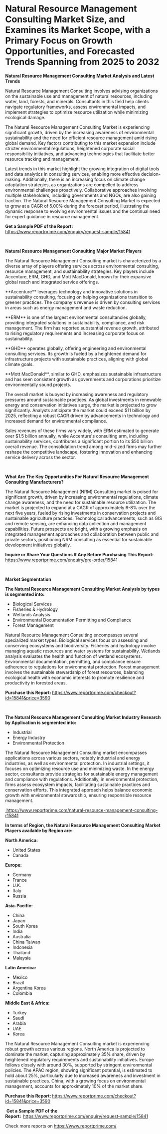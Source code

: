<p><h1>Natural Resource Management Consulting Market Size, and Examines its Market Scope, with a Primary Focus on Growth Opportunities, and Forecasted Trends Spanning from 2025 to 2032</h1></p><p><strong>Natural Resource Management Consulting Market Analysis and Latest Trends</strong></p>
<p><p>Natural Resource Management Consulting involves advising organizations on the sustainable use and management of natural resources, including water, land, forests, and minerals. Consultants in this field help clients navigate regulatory frameworks, assess environmental impacts, and implement strategies to optimize resource utilization while minimizing ecological damage.</p><p>The Natural Resource Management Consulting Market is experiencing significant growth, driven by the increasing awareness of environmental sustainability and the need for efficient resource management amid rising global demand. Key factors contributing to this market expansion include stricter environmental regulations, heightened corporate social responsibility initiatives, and advancing technologies that facilitate better resource tracking and management.</p><p>Latest trends in this market highlight the growing integration of digital tools and data analytics in consulting services, enabling more effective decision-making. Additionally, there is an increasing focus on climate change adaptation strategies, as organizations are compelled to address environmental challenges proactively. Collaborative approaches involving multiple stakeholders, including governments and NGOs, are also gaining traction. The Natural Resource Management Consulting Market is expected to grow at a CAGR of 5.00% during the forecast period, illustrating the dynamic response to evolving environmental issues and the continual need for expert guidance in resource management.</p></p>
<p><strong>Get a Sample PDF of the Report:&nbsp;</strong> <a href="https://www.reportprime.com/enquiry/request-sample/15841?utm_campaign=2524&utm_medium=2&utm_source=Github&utm_content=ia&utm_term=20032025&utm_id=natural-resource-management-consulting">https://www.reportprime.com/enquiry/request-sample/15841</a></p>
<p>&nbsp;</p>
<p><strong>Natural Resource Management Consulting Major Market Players</strong></p>
<p><p>The Natural Resource Management Consulting market is characterized by a diverse array of players offering services across environmental consulting, resource management, and sustainability strategies. Key players include Accenture, ERM, GHD, and Mott MacDonald, known for their expansive global reach and integrated service offerings.</p><p>**Accenture** leverages technology and innovative solutions in sustainability consulting, focusing on helping organizations transition to greener practices. The company's revenue is driven by consulting services in areas such as energy management and waste reduction.</p><p>**ERM** is one of the largest environmental consultancies globally, providing integrated solutions in sustainability, compliance, and risk management. The firm has reported substantial revenue growth, attributed to rising regulatory requirements and increasing corporate focus on sustainability.</p><p>**GHD** operates globally, offering engineering and environmental consulting services. Its growth is fueled by a heightened demand for infrastructure projects with sustainable practices, aligning with global climate goals.</p><p>**Mott MacDonald**, similar to GHD, emphasizes sustainable infrastructure and has seen consistent growth as governments and corporations prioritize environmentally sound projects.</p><p>The overall market is buoyed by increasing awareness and regulatory pressures around sustainable practices. As global investments in renewable energy and conservation initiatives surge, the market is projected to grow significantly. Analysts anticipate the market could exceed $11 billion by 2025, reflecting a robust CAGR driven by advancements in technology and increased demand for environmental compliance.</p><p>Sales revenues of these firms vary widely, with ERM estimated to generate over $1.5 billion annually, while Accenture's consulting arm, including sustainability services, contributes a significant portion to its $50 billion overall revenue. The consolidation trend among mid-sized firms may further reshape the competitive landscape, fostering innovation and enhancing service delivery across the sector.</p></p>
<p>&nbsp;</p>
<p><strong>What Are The Key Opportunities For Natural Resource Management Consulting Manufacturers?</strong></p>
<p><p>The Natural Resource Management (NRM) Consulting market is poised for significant growth, driven by increasing environmental regulations, climate change awareness, and the need for sustainable resource utilization. The market is projected to expand at a CAGR of approximately 6-8% over the next five years, fueled by rising investments in conservation projects and sustainable agriculture practices. Technological advancements, such as GIS and remote sensing, are enhancing data collection and management capabilities. Future prospects are bright, with a growing emphasis on integrated management approaches and collaboration between public and private sectors, positioning NRM consulting as essential for sustainable development initiatives globally.</p></p>
<p><strong>Inquire or Share Your Questions If Any Before Purchasing This Report:</strong> <a href="https://www.reportprime.com/enquiry/pre-order/15841?utm_campaign=2524&utm_medium=2&utm_source=Github&utm_content=ia&utm_term=20032025&utm_id=natural-resource-management-consulting">https://www.reportprime.com/enquiry/pre-order/15841</a></p>
<p>&nbsp;</p>
<p><strong>Market Segmentation</strong></p>
<p><strong>The Natural Resource Management Consulting Market Analysis by types is segmented into:</strong></p>
<p><ul><li>Biological Services</li><li>Fisheries & Hydrology</li><li>Wetlands Analysis</li><li>Environmental Documentation Permitting and Compliance</li><li>Forest Management</li></ul></p>
<p><p>Natural Resource Management Consulting encompasses several specialized market types. Biological services focus on assessing and conserving ecosystems and biodiversity. Fisheries and hydrology involve managing aquatic resources and water systems for sustainability. Wetlands analysis evaluates the health and function of wetland ecosystems. Environmental documentation, permitting, and compliance ensure adherence to regulations for environmental protection. Forest management involves the sustainable stewardship of forest resources, balancing ecological health with economic interests to promote resilience and productivity in forested areas.</p></p>
<p><strong>Purchase this Report:&nbsp;</strong><a href="https://www.reportprime.com/checkout?id=15841&price=3590&utm_campaign=2524&utm_medium=2&utm_source=Github&utm_content=ia&utm_term=20032025&utm_id=natural-resource-management-consulting">https://www.reportprime.com/checkout?id=15841&price=3590</a></p>
<p>&nbsp;</p>
<p><strong>The Natural Resource Management Consulting Market Industry Research by Application is segmented into:</strong></p>
<p><ul><li>Industrial</li><li>Energy Industry</li><li>Environmental Protection</li></ul></p>
<p><p>The Natural Resource Management Consulting market encompasses applications across various sectors, notably industrial and energy industries, as well as environmental protection. In industrial settings, it focuses on optimizing resource use and minimizing waste. In the energy sector, consultants provide strategies for sustainable energy management and compliance with regulations. Additionally, in environmental protection, firms assess ecosystem impacts, facilitating sustainable practices and conservation efforts. This integrated approach helps balance economic growth with environmental stewardship, ensuring responsible resource management.</p></p>
<p><a href="https://www.reportprime.com/natural-resource-management-consulting-r15841?utm_campaign=2524&utm_medium=2&utm_source=Github&utm_content=ia&utm_term=20032025&utm_id=natural-resource-management-consulting">&nbsp;https://www.reportprime.com/natural-resource-management-consulting-r15841</a></p>
<p><strong>In terms of Region, the Natural Resource Management Consulting Market Players available by Region are:</strong></p>
<p>
    <p> <strong> North America: </strong>
        <ul>
            <li>United States</li>
            <li>Canada</li>
        </ul>
        </p> 
    <p> <strong> Europe: </strong>
        <ul>
            <li>Germany</li>
            <li>France</li>
            <li>U.K.</li>
            <li>Italy</li>
            <li>Russia</li>
        </ul>
        </p> 
    <p> <strong> Asia-Pacific: </strong>
        <ul>
            <li>China</li>
            <li>Japan</li>
            <li>South Korea</li>
            <li>India</li>
            <li>Australia</li>
            <li>China Taiwan</li>
            <li>Indonesia</li>
            <li>Thailand</li>
            <li>Malaysia</li>
        </ul>
        </p> 
    <p> <strong> Latin America: </strong>
        <ul>
            <li>Mexico</li>
            <li>Brazil</li>
            <li>Argentina Korea</li>
            <li>Colombia</li>
        </ul>
        </p> 
    <p> <strong> Middle East & Africa: </strong>
        <ul>
            <li>Turkey</li>
            <li>Saudi</li>
            <li>Arabia</li>
            <li>UAE</li>
            <li>Korea</li>
        </ul>
    </p>
    </p>
<p><p>The Natural Resource Management Consulting market is experiencing robust growth across various regions. North America is projected to dominate the market, capturing approximately 35% share, driven by heightened regulatory requirements and sustainability initiatives. Europe follows closely with around 30%, supported by stringent environmental policies. The APAC region, showing significant potential, is estimated to hold about 25%, particularly due to increased awareness and investment in sustainable practices. China, with a growing focus on environmental management, accounts for approximately 10% of the market share.</p></p>
<p><strong>Purchase this Report: </strong><a href="https://www.reportprime.com/checkout?id=15841&price=3590&utm_campaign=2524&utm_medium=2&utm_source=Github&utm_content=ia&utm_term=20032025&utm_id=natural-resource-management-consulting">https://www.reportprime.com/checkout?id=15841&price=3590</a></p>
<p>&nbsp;<strong>Get a Sample PDF of the Report:&nbsp;&nbsp;</strong><a href="https://www.reportprime.com/enquiry/request-sample/15841?utm_campaign=2524&utm_medium=2&utm_source=Github&utm_content=ia&utm_term=20032025&utm_id=natural-resource-management-consulting">https://www.reportprime.com/enquiry/request-sample/15841</a></p>
<p><strong></strong></p>
<p>Check more reports on <a href="https://www.reportprime.com/?utm_campaign=2524&utm_medium=2&utm_source=Github&utm_content=ia&utm_term=20032025&utm_id=natural-resource-management-consulting">https://www.reportprime.com/</a></p>